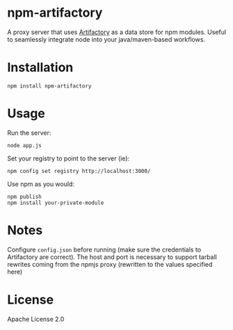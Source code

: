 npm-artifactory
===============

A proxy server that uses [Artifactory](http://www.jfrog.com/home/v_artifactory_opensource_overview) as a data store for npm modules.  Useful to seamlessly integrate node into your java/maven-based workflows.

Installation
============

    npm install npm-artifactory

Usage
======
Run the server:

    node app.js
    
Set your registry to point to the server (ie):

    npm config set registry http://localhost:3000/

Use npm as you would:

    npm publish
    npm install your-private-module

Notes
======
Configure `config.json` before running (make sure the credentials to Artifactory are correct).  The host and port is necessary to support tarball rewrites coming from the npmjs proxy (rewritten to the values specified here)

License
=======
Apache License 2.0
